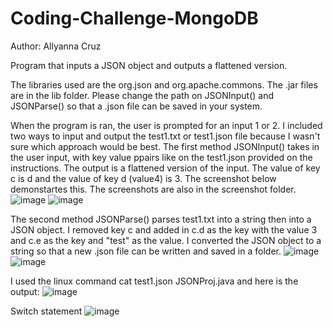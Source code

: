 # Coding-Challenge-MongoDB
Author: Allyanna Cruz

Program that inputs a JSON object and outputs a flattened version.

The libraries used are the org.json and org.apache.commons.
The .jar files are in the lib folder.
Please change the path on JSONInput() and JSONParse() so that a .json file can be saved in your system.

When the program is ran, the user is prompted for an input 1 or 2.
I included two ways to input and output the test1.txt or test1.json file because I wasn't sure which approach would be best.
The first method JSONInput() takes in the user input, with key value ppairs like on the test1.json provided on the instructions.
The output is a flattened version of the input.
The value of key c is d and the value of key d (value4) is 3.
The screenshot below demonstartes this. The screenshots are also in the screenshot folder.
![image](https://user-images.githubusercontent.com/55791523/113771329-22483200-971b-11eb-9f24-a2a55aaf2645.png)
![image](https://user-images.githubusercontent.com/55791523/113771369-2ecc8a80-971b-11eb-88a7-72f8df719c21.png)



The second method JSONParse() parses test1.txt into a string then into a JSON object. 
I removed key c and added in c.d as the key with the value 3 and c.e as the key and "test" as the value. 
I converted the JSON object to a string so that a new .json file can be written and saved in a folder.
![image](https://user-images.githubusercontent.com/55791523/113771397-37bd5c00-971b-11eb-8ca6-b897d3ac3d13.png)
![image](https://user-images.githubusercontent.com/55791523/113771415-3db33d00-971b-11eb-8e1e-a1411a501353.png)



I used the linux command cat test1.json JSONProj.java and here is the output:
![image](https://user-images.githubusercontent.com/55791523/113771448-473ca500-971b-11eb-8f97-3da2b74c72b8.png)

Switch statement
![image](https://user-images.githubusercontent.com/55791523/113771485-54599400-971b-11eb-8229-56ca3491f88f.png)




